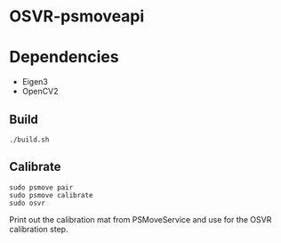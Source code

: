 # OSVR-psmoveapi

# Dependencies

* Eigen3
* OpenCV2

## Build

    ./build.sh

## Calibrate

	sudo psmove pair
	sudo psmove calibrate
	sudo osvr

Print out the calibration mat from PSMoveService and use for the OSVR calibration step.
